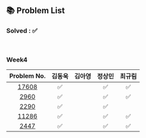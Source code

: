 ## 📚 Problem List 

### Solved : ✅

<br>

### Week4

|Problem No.|김동욱|김아영|정상민|최규림|
|:-----------:|:-----:|:----:|:----:|:----:|
|[17608](https://www.acmicpc.net/problem/17608)|✅   |  | ✅ | ✅ |
|[2960](https://www.acmicpc.net/problem/2960)| ✅  |  | ✅ | ✅ |
|[2290](https://www.acmicpc.net/problem/2290)|  ✅ |  |✅  |   |
|[11286](https://www.acmicpc.net/problem/11286)| ✅  |  | ✅ | ✅  |
|[2447](https://www.acmicpc.net/problem/2447)| ✅  |  |✅  | ✅  |

